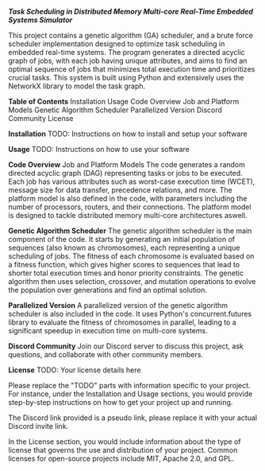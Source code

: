 *****Task Scheduling in Distributed Memory Multi-core Real-Time Embedded Systems Simulator*****

This project contains a genetic algorithm (GA) scheduler, and a brute force scheduler implementation designed to optimize task scheduling in embedded real-time systems. The program generates a directed acyclic graph of jobs, with each job having unique attributes, and aims to find an optimal sequence of jobs that minimizes total execution time and prioritizes crucial tasks. This system is built using Python and extensively uses the NetworkX library to model the task graph.

**Table of Contents**
Installation
Usage
Code Overview
Job and Platform Models
Genetic Algorithm Scheduler
Parallelized Version
Discord Community
License


**Installation**
TODO: Instructions on how to install and setup your software

**Usage**
TODO: Instructions on how to use your software

**Code Overview**
Job and Platform Models
The code generates a random directed acyclic graph (DAG) representing tasks or jobs to be executed. Each job has various attributes such as worst-case execution time (WCET), message size for data transfer, precedence relations, and more. The platform model is also defined in the code, with parameters including the number of processors, routers, and their connections. The platform model is designed to tackle distributed memory multi-core architectures aswell. 

**Genetic Algorithm Scheduler**
The genetic algorithm scheduler is the main component of the code. It starts by generating an initial population of sequences (also known as chromosomes), each representing a unique scheduling of jobs. The fitness of each chromosome is evaluated based on a fitness function, which gives higher scores to sequences that lead to shorter total execution times and honor priority constraints. The genetic algorithm then uses selection, crossover, and mutation operations to evolve the population over generations and find an optimal solution.

**Parallelized Version**
A parallelized version of the genetic algorithm scheduler is also included in the code. It uses Python's concurrent.futures library to evaluate the fitness of chromosomes in parallel, leading to a significant speedup in execution time on multi-core systems.

**Discord Community**
Join our Discord server to discuss this project, ask questions, and collaborate with other community members.

**License**
TODO: Your license details here

Please replace the "TODO" parts with information specific to your project. For instance, under the Installation and Usage sections, you would provide step-by-step instructions on how to get your project up and running.

The Discord link provided is a pseudo link, please replace it with your actual Discord invite link.

In the License section, you would include information about the type of license that governs the use and distribution of your project. Common licenses for open-source projects include MIT, Apache 2.0, and GPL.
